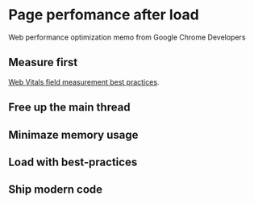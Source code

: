# Page perfomance after load
Web performance optimization memo from Google Chrome Developers

## Measure first

[Web Vitals field measurement best practices](//web.dev/vitals-field-measurement-best-practices/).

## Free up the main thread

## Minimaze memory usage

## Load with best-practices

## Ship modern code
